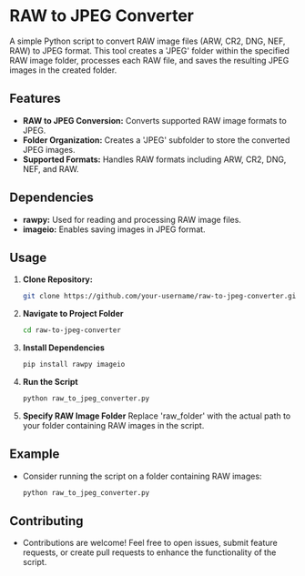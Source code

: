 # RAW to JPEG Converter

A simple Python script to convert RAW image files (ARW, CR2, DNG, NEF, RAW) to JPEG format. This tool creates a 'JPEG' folder within the specified RAW image folder, processes each RAW file, and saves the resulting JPEG images in the created folder.

## Features

- **RAW to JPEG Conversion:** Converts supported RAW image formats to JPEG.
- **Folder Organization:** Creates a 'JPEG' subfolder to store the converted JPEG images.
- **Supported Formats:** Handles RAW formats including ARW, CR2, DNG, NEF, and RAW.

## Dependencies

- **rawpy:** Used for reading and processing RAW image files.
- **imageio:** Enables saving images in JPEG format.

## Usage

1. **Clone Repository:**
   ```bash
   git clone https://github.com/your-username/raw-to-jpeg-converter.git
2. **Navigate to Project Folder**
   ```bash
   cd raw-to-jpeg-converter
3. **Install Dependencies**
   ```bash
   pip install rawpy imageio
5. **Run the Script**
   ```bash
   python raw_to_jpeg_converter.py
6. **Specify RAW Image Folder**
   Replace 'raw_folder' with the actual path to your folder containing RAW images in the script.

## Example

- Consider running the script on a folder containing RAW images:
   ```bash
  python raw_to_jpeg_converter.py

## Contributing

- Contributions are welcome! Feel free to open issues, submit feature requests, or create pull requests to enhance the functionality of the script.
